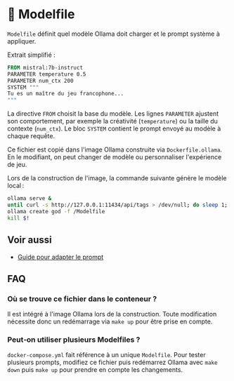 # 📑 Modelfile

`Modelfile` définit quel modèle Ollama doit charger et le prompt système à appliquer.

Extrait simplifié :
```Dockerfile
FROM mistral:7b-instruct
PARAMETER temperature 0.5
PARAMETER num_ctx 200
SYSTEM """
Tu es un maître du jeu francophone...
"""
```

La directive `FROM` choisit la base du modèle. Les lignes `PARAMETER` ajustent son comportement, par exemple la créativité (`temperature`) ou la taille du contexte (`num_ctx`). Le bloc `SYSTEM` contient le prompt envoyé au modèle à chaque requête.

Ce fichier est copié dans l'image Ollama construite via `Dockerfile.ollama`. En le modifiant, on peut changer de modèle ou personnaliser l'expérience de jeu.

Lors de la construction de l'image, la commande suivante génère le modèle local :

```bash
ollama serve &
until curl -s http://127.0.0.1:11434/api/tags > /dev/null; do sleep 1; done
ollama create god -f /Modelfile
kill $!
```

## Voir aussi

- [Guide pour adapter le prompt](../guides/adapter-prompt.md)

## FAQ

### Où se trouve ce fichier dans le conteneur ?

Il est intégré à l'image Ollama lors de la construction. Toute modification nécessite donc un redémarrage via `make up` pour être prise en compte.

### Peut‑on utiliser plusieurs Modelfiles ?

`docker-compose.yml` fait référence à un unique `Modelfile`. Pour tester plusieurs prompts, modifiez ce fichier puis redémarrez Ollama avec `make down` puis `make up` pour prendre en compte les changements.
